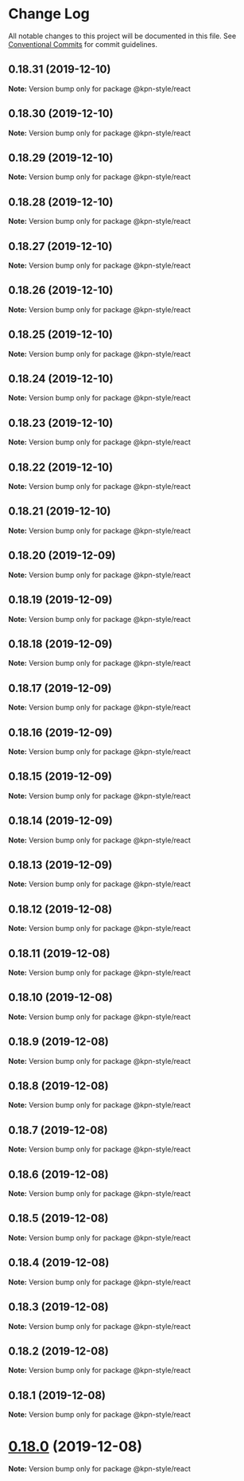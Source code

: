 # Change Log

All notable changes to this project will be documented in this file.
See [Conventional Commits](https://conventionalcommits.org) for commit guidelines.

## 0.18.31 (2019-12-10)

**Note:** Version bump only for package @kpn-style/react





## 0.18.30 (2019-12-10)

**Note:** Version bump only for package @kpn-style/react





## 0.18.29 (2019-12-10)

**Note:** Version bump only for package @kpn-style/react





## 0.18.28 (2019-12-10)

**Note:** Version bump only for package @kpn-style/react





## 0.18.27 (2019-12-10)

**Note:** Version bump only for package @kpn-style/react





## 0.18.26 (2019-12-10)

**Note:** Version bump only for package @kpn-style/react





## 0.18.25 (2019-12-10)

**Note:** Version bump only for package @kpn-style/react





## 0.18.24 (2019-12-10)

**Note:** Version bump only for package @kpn-style/react





## 0.18.23 (2019-12-10)

**Note:** Version bump only for package @kpn-style/react





## 0.18.22 (2019-12-10)

**Note:** Version bump only for package @kpn-style/react





## 0.18.21 (2019-12-10)

**Note:** Version bump only for package @kpn-style/react





## 0.18.20 (2019-12-09)

**Note:** Version bump only for package @kpn-style/react





## 0.18.19 (2019-12-09)

**Note:** Version bump only for package @kpn-style/react





## 0.18.18 (2019-12-09)

**Note:** Version bump only for package @kpn-style/react





## 0.18.17 (2019-12-09)

**Note:** Version bump only for package @kpn-style/react





## 0.18.16 (2019-12-09)

**Note:** Version bump only for package @kpn-style/react





## 0.18.15 (2019-12-09)

**Note:** Version bump only for package @kpn-style/react





## 0.18.14 (2019-12-09)

**Note:** Version bump only for package @kpn-style/react





## 0.18.13 (2019-12-09)

**Note:** Version bump only for package @kpn-style/react





## 0.18.12 (2019-12-08)

**Note:** Version bump only for package @kpn-style/react





## 0.18.11 (2019-12-08)

**Note:** Version bump only for package @kpn-style/react





## 0.18.10 (2019-12-08)

**Note:** Version bump only for package @kpn-style/react





## 0.18.9 (2019-12-08)

**Note:** Version bump only for package @kpn-style/react





## 0.18.8 (2019-12-08)

**Note:** Version bump only for package @kpn-style/react





## 0.18.7 (2019-12-08)

**Note:** Version bump only for package @kpn-style/react





## 0.18.6 (2019-12-08)

**Note:** Version bump only for package @kpn-style/react





## 0.18.5 (2019-12-08)

**Note:** Version bump only for package @kpn-style/react





## 0.18.4 (2019-12-08)

**Note:** Version bump only for package @kpn-style/react





## 0.18.3 (2019-12-08)

**Note:** Version bump only for package @kpn-style/react





## 0.18.2 (2019-12-08)

**Note:** Version bump only for package @kpn-style/react





## 0.18.1 (2019-12-08)

**Note:** Version bump only for package @kpn-style/react





# [0.18.0](https://github.com/kpn/kpn-style-react/compare/v0.17.0...v0.18.0) (2019-12-08)

**Note:** Version bump only for package @kpn-style/react
